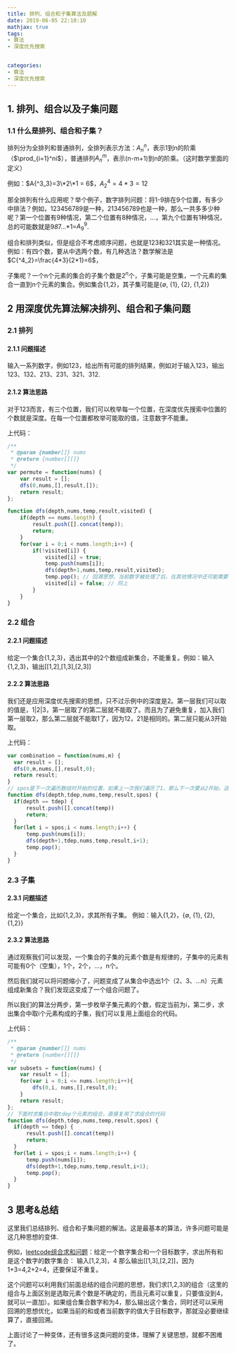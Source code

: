 ```yaml
---
title: 排列、组合和子集算法及题解
date: 2019-06-05 22:10:10
mathjax: true
tags:
- 算法
- 深度优先搜索


categories:
- 算法
- 深度优先搜索
---
```


## 1. 排列、组合以及子集问题
### 1.1 什么是排列、组合和子集？
排列分为全排列和普通排列，全排列表示方法：$A{^n_n}$，表示1到n的阶乘（$\prod_{i=1}^ni$），普通排列$A{^m_n}$，表示(n-m+1)到n的阶乘。（这时数学里面的定义）

例如：$A{^3_3}=3\*2\*1 = 6$，$A{^4_2}=4*3=12$

那全排列有什么应用呢？举个例子，数字排列问题：将1-9排在9个位置，有多少中排法？例如，123456789是一种，213456789也是一种，那么一共多多少种呢？第一个位置有9种情况，第二个位置有8种情况，...，第九个位置有1种情况，总的可能数就是9*8*7...*1=$A{^9_9}$.

组合和排列类似，但是组合不考虑顺序问题，也就是123和321其实是一种情况。例如：有四个数，要从中选两个数，有几种选法？数学解法是$C{^4_2}=\frac{4*3}{2*1}=6$，

子集呢？一个n个元素的集合的子集个数是$2^n$个，子集可能是空集，一个元素的集合一直到n个元素的集合。例如集合{1,2}，其子集可能是{$\emptyset$, {1}, {2}, {1,2\}\}

## 2 用深度优先算法解决排列、组合和子集问题
### 2.1 排列
#### 2.1.1 问题描述
输入一系列数字，例如123，给出所有可能的排列结果，例如对于输入123，输出123、132、213、231、321、312.

#### 2.1.2 算法思路
对于123而言，有三个位置，我们可以枚举每一个位置，在深度优先搜索中位置的个数就是深度。在每一个位置都枚举可能取的值，注意数字不能重。

上代码：
```js
/**
 * @param {number[]} nums
 * @return {number[][]}
 */
var permute = function(nums) {
    var result = [];
    dfs(0,nums,[],result,[]);
    return result;
};

function dfs(depth,nums,temp,result,visited) {
    if(depth == nums.length) {
        result.push([].concat(temp));
        return;
    }
    for(var i = 0;i < nums.length;i++) {
        if(!visited[i]) {
            visited[i] = true;
            temp.push(nums[i]);
            dfs(depth+1,nums,temp,result,visited);
            temp.pop(); // 回溯思想，当前数字被处理了后，在其他情况中还可能需要被处理。
            visited[i] = false; // 同上
        }
    }
}
```
### 2.2 组合
#### 2.2.1 问题描述
给定一个集合{1,2,3}，选出其中的2个数组成新集合，不能重复。例如：输入{1,2,3}，输出[[1,2],[1,3],[2,3]]

#### 2.2.2 算法思路
我们还是应用深度优先搜索的思想，只不过示例中的深度是2。第一层我们可以取的值是，1|2|3，第一层取了的第二层就不能取了。而且为了避免重复，加入我们第一层取2，那么第二层就不能取1了，因为12，21是相同的。第二层只能从3开始取。

上代码：
```js
var combination = function(nums,m) {
  var result = [];
  dfs(0,m,nums,[],result,0);
  return result;
}
// spos是下一次遍历数组时开始的位置，如果上一次我们遍历了1，那么下一次要从2开始，这样才能保证不重复
function dfs(depth,tdep,nums,temp,result,spos) {
  if(depth == tdep) {
      result.push([].concat(temp))
      return;
  }
  for(let i = spos;i < nums.length;i++) {
      temp.push(nums[i]);
      dfs(depth+1,tdep,nums,temp,result,i+1);
      temp.pop();
  }
}
```
### 2.3 子集
#### 2.3.1 问题描述
给定一个集合，比如{1,2,3}，求其所有子集。
例如：输入{1,2}，{$\emptyset$, {1}, {2}, {1,2\}\}

#### 2.3.2 算法思路
通过观察我们可以发现，一个集合的子集的元素个数是有规律的，子集中的元素有可能有0个（空集），1个，2个，...，n个。

然后我们就可以将问题缩小了，问题变成了从集合中选出1个（2、3、...n）元素组成新集合？我们发现这变成了一个组合问题了。

所以我们的算法分两步，第一步枚举子集元素的个数，假定当前为i，第二步，求出集合中取i个元素构成的子集，我们可以复用上面组合的代码。

上代码：

```js
/**
 * @param {number[]} nums
 * @return {number[][]}
 */
var subsets = function(nums) {
    var result = [];
    for(var i = 0;i <= nums.length;i++){
        dfs(0,i, nums,[],result,0);
    }
    return result;
};
// 下面时求集合中取tdep个元素的组合，直接复用了求组合的代码
function dfs(depth,tdep,nums,temp,result,spos) {
  if(depth == tdep) {
      result.push([].concat(temp))
      return;
  }
  for(let i = spos;i < nums.length;i++) {
      temp.push(nums[i]);
      dfs(depth+1,tdep,nums,temp,result,i+1);
      temp.pop();
  }
}
```

## 3 思考&总结
这里我们总结排列、组合和子集问题的解法。这是最基本的算法，许多问题可能是这几种思想的变体.

例如，[leetcode组合求和问题](https://leetcode.com/problems/combination-sum/)：给定一个数字集合和一个目标数字，求出所有和是这个数字的数字集合：
输入[1,2,3]，4
那么输出[[1,3],[2,2]]，因为1+3=4,2+2=4，还要保证不重复。

这个问题可以利用我们前面总结的组合问题的思想，我们求[1,2,3]的组合（这里的组合与上面区别是选取元素个数是不确定的，而且元素可以重复，只要值没到4，就可以一直加）。如果组合集合数字和为4，那么输出这个集合，同时还可以采用回溯的思想优化，如果当前的和或者当前数字的值大于目标数字，那就没必要继续算了，直接回溯。

上面讨论了一种变体，还有很多这类问题的变体，理解了关键思想，就都不困难了。